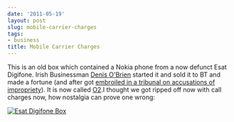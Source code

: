 ```yaml
---
date: '2011-05-19'
layout: post
slug: mobile-carrier-charges
tags:
- business
title: Mobile Carrier Charges
---
```


This is an old box which contained a Nokia phone from a now 
defunct Esat Digifone. Irish Businessman [Denis O'Brien][DOB] 
started it and sold it to BT and made a fortune (and after got 
[embroiled in a tribunal on accusations of impropriety][Tribunal]). 
It is now called [O2][O2Net].I thought we got ripped off now with 
call charges now, how nostalgia can prove one wrong:

<a href="http://farm6.static.flickr.com/5241/5269146304_9dc92e7f2e.jpg" title="I thought mobile phone carriers are rip offs now #blastfromthepast"><img src="/files/2011/05/esat.jpg" alt="Esat Digifone Box"/></a>


[DOB]: http://en.wikipedia.org/wiki/Denis_O%27Brien
[Tribunal]: http://en.wikipedia.org/wiki/Moriarty_Tribunal#Esat_Digifone
[O2Net]:http://en.wikipedia.org/wiki/O2_%28Ireland%29
